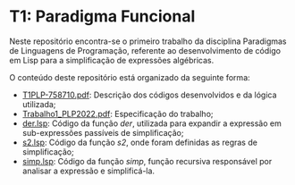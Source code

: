 # T1: Paradigma Funcional

Neste repositório encontra-se o primeiro trabalho da disciplina Paradigmas de Linguagens de Programação, referente ao desenvolvimento de código em Lisp para a simplificação de expressões algébricas.

O conteúdo deste repositório está organizado da seguinte forma:
- [T1PLP-758710.pdf](https://github.com/GuilhermeSGodoy/Paradigmas-Linguagens-Programacao/blob/main/T1/T1PLP-758710.pdf): Descrição dos códigos desenvolvidos e da lógica utilizada;
- [Trabalho1_PLP2022.pdf](https://github.com/GuilhermeSGodoy/Paradigmas-Linguagens-Programacao/blob/main/T1/Trabalho1_PLP2022.pdf): Especificação do trabalho;
- [der.lsp](https://github.com/GuilhermeSGodoy/Paradigmas-Linguagens-Programacao/blob/main/T1/der.lsp): Código da função _der_, utilizada para expandir a expressão em sub-expressões passíveis de simplificação;
- [s2.lsp](https://github.com/GuilhermeSGodoy/Paradigmas-Linguagens-Programacao/blob/main/T1/s2.lsp): Código da função _s2_, onde foram definidas as regras de simplificação;
- [simp.lsp](https://github.com/GuilhermeSGodoy/Paradigmas-Linguagens-Programacao/blob/main/T1/simp.lsp): Código da função _simp_, função recursiva responsável por analisar a expressão e simplificá-la.
